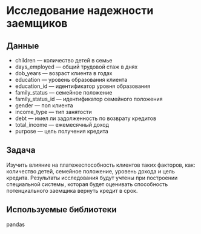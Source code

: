 # Исследование надежности заемщиков

## Данные

* children — количество детей в семье
* days_employed — общий трудовой стаж в днях
* dob_years — возраст клиента в годах
* education — уровень образования клиента
* education_id — идентификатор уровня образования
* family_status — семейное положение
* family_status_id — идентификатор семейного положения
* gender — пол клиента
* income_type — тип занятости
* debt — имел ли задолженность по возврату кредитов
* total_income — ежемесячный доход
* purpose — цель получения кредита

## Задача

Изучить влияние на платежеспособность клиентов таких факторов, как: количество детей, семейное положение, уровень дохода и цель кредита. Результаты исследования будут учтены при построении специальной системы, которая будет оценивать способность потенциального заемщика вернуть кредит в срок.

## Используемые библиотеки

pandas
